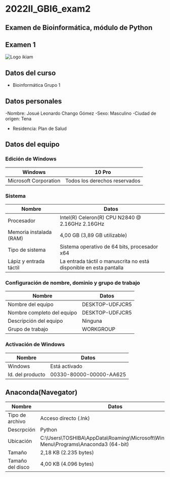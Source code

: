 # 2022II_GBI6_exam2
## Examen de Bioinformática, módulo de Python
## Examen 1
![Logo ikiam](https://user-images.githubusercontent.com/104948498/216205487-bf863d1d-8aa7-4d5f-adc5-04a9d1d086ab.png)
## Datos del curso
- Bioinformática Grupo 1
## Datos personales
-Nombre: Josué Leonardo Chango Gómez
-Sexo: Masculino
-Ciudad de origen: Tena
- Residencia: Plan de Salud
## Datos del equipo
### Edición de Windows
| Windows | 10 Pro |
| --- | --- |
| Microsoft Corporation | Todos los derechos reservados |

### Sistema
| Nombre | Datos |
| --- | --- |
| Procesador | Intel(R) Celeron(R) CPU N2840 @ 2.16GHz 2.16GHz |
| Memoria instalada (RAM) | 4,00 GB (3,89 GB utilizable) |
| Tipo de sistema | Sistema operativo de 64 bits, procesador x64 |
| Lápiz y entrada táctil | La entrada táctil o manuscrita no está disponible en esta pantalla |

### Configuración de nombre, dominio y grupo de trabajo
| Nombre | Datos |
| --- | --- |
| Nombre del equipo | DESKTOP-UDFJCR5 |
| Nombre completo del equipo | DESKTOP-UDFJCR5 |
| Descripción del equipo | Ninguna |
| Grupo de trabajo | WORKGROUP |

### Activación de Windows
| Nombre | Datos |
| --- | --- |
| Windows | Está activado |
| Id. del producto | 00330-80000-00000-AA625 |

## Anaconda(Navegator)
| Nombre | Datos |
| --- | --- |
| Tipo de archivo | Acceso directo (.lnk) |
| Descrpción | Python |
| Ubicación | C:\Users\TOSHIBA\AppData\Roaming\Microsoft\Windows\Start Menu\Programs\Anaconda3 (64-bit) |
| Tamaño | 2,18 KB (2.235 bytes) |
| Tamaño del disco | 4,00 KB (4.096 bytes) |
